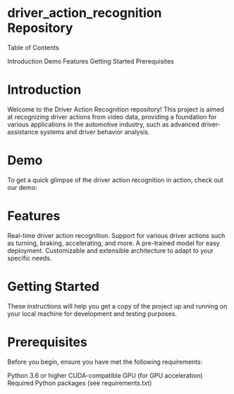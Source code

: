 # driver_action_recognition Repository
Table of Contents

Introduction
Demo
Features
Getting Started
Prerequisites
<!-- Installation -->
<!-- Usage
Dataset
Training
Inference
Model Performance
Contributing
License -->

# Introduction

Welcome to the Driver Action Recognition repository! This project is aimed at recognizing driver actions from video data, providing a foundation for various applications in the automotive industry, such as advanced driver-assistance systems and driver behavior analysis.

# Demo
To get a quick glimpse of the driver action recognition in action, check out our demo:

# Features
Real-time driver action recognition.
Support for various driver actions such as turning, braking, accelerating, and more.
A pre-trained model for easy deployment.
Customizable and extensible architecture to adapt to your specific needs.

# Getting Started
These instructions will help you get a copy of the project up and running on your local machine for development and testing purposes.

# Prerequisites
Before you begin, ensure you have met the following requirements:

Python 3.6 or higher
CUDA-compatible GPU (for GPU acceleration)
Required Python packages (see requirements.txt)
<!-- # Installation -->
